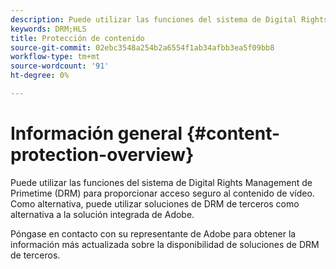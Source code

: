 ```yaml
---
description: Puede utilizar las funciones del sistema de Digital Rights Management de Primetime (DRM) para proporcionar acceso seguro al contenido de vídeo. Como alternativa, puede utilizar soluciones de DRM de terceros como alternativa a la solución integrada de Adobe.
keywords: DRM;HLS
title: Protección de contenido
source-git-commit: 02ebc3548a254b2a6554f1ab34afbb3ea5f09bb8
workflow-type: tm+mt
source-wordcount: '91'
ht-degree: 0%

---
```


# Información general {#content-protection-overview}

Puede utilizar las funciones del sistema de Digital Rights Management de Primetime (DRM) para proporcionar acceso seguro al contenido de vídeo. Como alternativa, puede utilizar soluciones de DRM de terceros como alternativa a la solución integrada de Adobe.

Póngase en contacto con su representante de Adobe para obtener la información más actualizada sobre la disponibilidad de soluciones de DRM de terceros.
